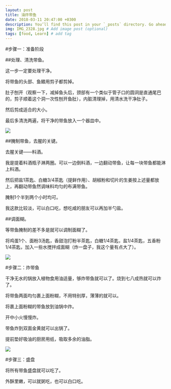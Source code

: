```yaml
---
layout: post
title: 油炸带鱼
date: 2018-03-11 20:47:00 +0300
description: You’ll find this post in your `_posts` directory. Go ahead and edit it and re-build the site to see your changes. # Add post description (optional)
img: IMG_2328.jpg # Add image post (optional)
tags: [food, Learn] # add tag
---
```

#步骤一：准备阶段  

##处理、清洗带鱼。  

这一步一定要处理干净。  

将带鱼的头部、鱼鳍用剪子都剪掉。  

肚子刨开（观察一下，减掉鱼头后，颈部有一个类似于管子口的圆洞是直通尾巴的，剪子顺着这个洞一次性刨开鱼肚），内脏清理掉，用清水洗干净肚子。  

然后剪成适合的大小。  

最后多清洗两遍，将干净的带鱼放入一个器皿中。  

![]({{site.baseurl}}/assets/img/7C23171B317CF5B49D9AB3F795C3DFA7.jpg)

##腌制带鱼，去腥的关键。  

去腥关键——料酒。  

我是提着料酒瓶子淋两圈。可以一边倒料酒，一边翻动带鱼，让每一块带鱼都能淋上料酒。  

然后把盐1茶匙、白糖3/4茶匙（提鲜作用）、胡椒粉和切片的生姜按上述量都放上，再翻动带鱼然调味料均匀的布满带鱼。  

腌制1个半到两个小时均可。  

我这款比较淡，可以白口吃，想吃咸的朋友可以再加半勺盐。  

##调面糊。  

等带鱼腌制的差不多是就可以调制面糊了。  

将鸡蛋1个、面粉3汤匙，香甜泡打粉半茶匙，白糖1/4茶匙，盐1/4茶匙，五香粉1/4茶匙，加入一些水搅拌成面糊（炸一盘子，我这个量有点大了）。  

![]({{site.baseurl}}/assets/img/IMG_2326.jpg)  


#步骤二：炸带鱼  


干净无水的锅放入植物食用油适量，够炸带鱼就可以了。烧到七八成热就可以炸了。  
  
将带鱼两面均匀裹上面粉糊，不用特别厚，薄薄的就可以。  

将裹上面粉糊的带鱼放到油锅中炸。  

开中小火慢慢炸。  

带鱼炸到双面金黄就可以出锅了。  

提前垫好吸油的厨房用纸，吸取多余的油脂。  

![]({{site.baseurl}}/assets/img/IMG_2327.jpg)  


#步骤三：盛盘  

将所有带鱼盛盘就可以吃了。  

外酥里嫩，可以就粥吃，也可以白口吃。  

  

